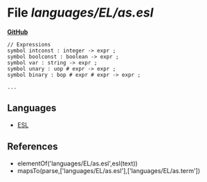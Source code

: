 # File _languages/EL/as.esl_
**[GitHub](https://github.com/softlang/yas/blob/master/languages/EL/as.esl)**
```
// Expressions
symbol intconst : integer -> expr ;
symbol boolconst : boolean -> expr ;
symbol var : string -> expr ;
symbol unary : uop # expr -> expr ;
symbol binary : bop # expr # expr -> expr ;

...
```

## Languages
* [ESL](../languages/ESL.md)

## References
* elementOf('languages/EL/as.esl',esl(text))
* mapsTo(parse,['languages/EL/as.esl'],['languages/EL/as.term'])
